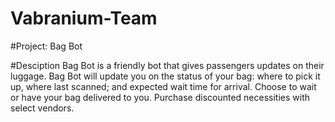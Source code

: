 # Vabranium-Team

#Project: Bag Bot

#Desciption
Bag Bot is a friendly bot that gives passengers updates on their luggage. Bag Bot will update you on the status of your bag: where to pick it up, where last scanned;  and expected wait time for arrival. Choose to wait or have your bag delivered to you. Purchase discounted necessities with select  vendors. 
